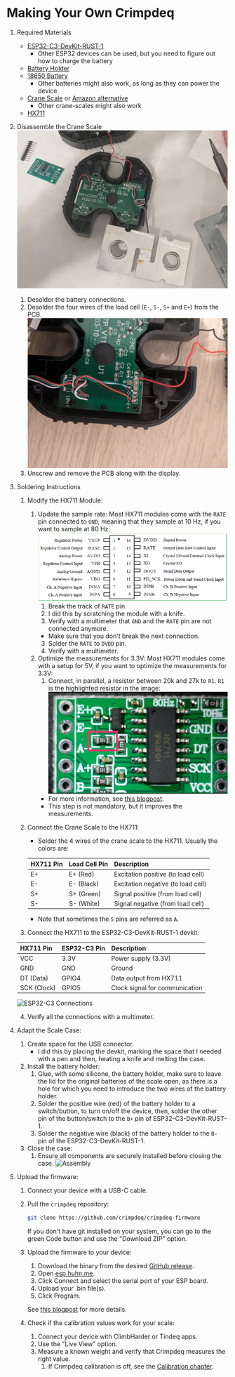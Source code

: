 # Making Your Own Crimpdeq

1. Required Materials
    - [ESP32-C3-DevKit-RUST-1](https://github.com/esp-rs/esp-rust-board?tab=readme-ov-file#where-to-buy)
        - Other ESP32 devices can be used, but you need to figure out how to charge the battery
    - [Battery Holder](https://es.aliexpress.com/item/1005006283753220.html?spm=a2g0o.order_list.order_list_main.5.4779194d1mFZpd&gatewayAdapt=glo2esp)
    - [18650 Battery](https://es.aliexpress.com/item/1005007923191656.html?spm=a2g0o.order_list.order_list_main.11.4779194d1mFZpd&gatewayAdapt=glo2esp)
      - Other batteries might also work, as long as they can power the device
    - [Crane Scale](https://es.aliexpress.com/item/1005002719645426.html?spm=a2g0o.order_list.order_list_main.17.4779194d1mFZpd&gatewayAdapt=glo2esp) or [Amazon alternative](https://www.amazon.es/dp/B08133JCM6)
      - Other crane-scales might also work
    - [HX711](https://www.amazon.es/dp/B0DJX8BPQL)
2. Disassemble the Crane Scale
    ![Disassembly](assets/crane_dissasembly.png)
    1. Desolder the battery connections.
    2. Desolder the four wires of the load cell (`E-`, `S-`, `S+` and `E+`) from the PCB.
        ![Crane connections](assets/crane_connections.png)
    3. Unscrew and remove the PCB along with the display.
3. Soldering Instructions
    1. Modify the HX711 Module:
       1. Update the sample rate: Most HX711 modules come with the `RATE` pin connected to `GND`, meaning that they sample at 10 Hz, if you want to sample at 80 Hz:
           ![HX711 Pinout](assets/hx711_pinout.png)
          1. Break the track of `RATE` pin.
          1. I did this by scratching the module with a knife.
          2. Verify with a multimeter that `GND` and the `RATE` pin are not connected anymore.
            - Make sure that you don't break the next connection.
          3. Solder the `RATE` to `DVDD` pin.
          4. Verify with a multimeter.
       2. Optimize the measurements for 3.3V: Most HX711 modules come with a setup for 5V, if you want to optimize the measurements for 3.3V:
          1. Connect, in parallel, a resistor between 20k and 27k to `R1`. `R1` is the highlighted resistor in the image:
          ![Resistor to modify](assets/hx711_resistor.jpg)
          - For more information, see [this blogpost](https://en.kohacraft.com/archives/modify-the-circuit-of-the-hx711-module-to-operate-at-3-3v-and-measure-the-weight-with-esp32.html).
          - This step is not mandatory, but it improves the measurements.
    2. Connect the Crane Scale to the HX711:
       - Solder the 4 wires of the crane scale to the HX711. Usually the colors are:

        | **HX711 Pin** | **Load Cell Pin** | **Description**                    |
        | ------------- | ----------------- | ---------------------------------- |
        | E+            | E+ (Red)          | Excitation positive (to load cell) |
        | E-            | E- (Black)        | Excitation negative (to load cell) |
        | S+            | S+ (Green)        | Signal positive (from load cell)   |
        | S-            | S- (White)        | Signal negative (from load cell)   |

        - Note that sometimes the `S` pins are referred as `A`.
    3. Connect the HX711 to the ESP32-C3-DevKit-RUST-1 devkit:

     | **HX711 Pin** | **ESP32-C3 Pin** | **Description**                |
     | ------------- | ---------------- | ------------------------------ |
     | VCC           | 3.3V             | Power supply (3.3V)            |
     | GND           | GND              | Ground                         |
     | DT (Data)     | GPIO4            | Data output from HX711         |
     | SCK (Clock)   | GPIO5            | Clock signal for communication |

     ![ESP32-C3 Connections](assets/esp32c3_connections.png)

    4. Verify all the connections with a multimeter.
4. Adapt the Scale Case:
   1. Create space for the USB connector.
       - I did this by placing the devkit, marking the space that I needed with a pen and then, heating a knife and melting the case.
   2. Install the battery holder:
      1. Glue, with some silicone, the battery holder, make sure to leave the lid for the original batteries of the scale open, as there is a hole for which you need to introduce the two wires of the battery holder.
      2. Solder the positive wire (red) of the battery holder to a switch/button, to turn on/off the device, then, solder the other pin of the button/switch to the `B+` pin of ESP32-C3-DevKit-RUST-1.
      3. Solder the negative wire (black) of the battery holder to the `B-` pin of the ESP32-C3-DevKit-RUST-1.
   3. Close the case:
      1. Ensure all components are securely installed before closing the case.
   ![Assembly](assets/crane_assembly.png)
5. Upload the firmware:
   1. Connect your device with a USB-C cable.
   2. Pull the `crimpdeq` repository:
        ```bash
        git clone https://github.com/crimpdeq/crimpdeq-firmware
        ```
        If you don't have git installed on your system, you can go to the green Code button and use the "Download ZIP" option.
   3. Upload the firmware to your device:
      1. Download the binary from the desired [GitHub release](https://github.com/crimpdeq/crimpdeq-firmware/releases).
      2. Open [esp.huhn.me](https://esp.huhn.me/).
      3. Click Connect and select the serial port of your ESP board.
      4. Upload your .bin file(s).
      5. Click Program.

        See [this blogpost](https://blog.spacehuhn.com/espwebtool) for more details.
   4. Check if the calibration values work for your scale:
      1. Connect your device with ClimbHarder or Tindeq apps.
      2. Use the "Live View" option.
      3. Measure a known weight and verify that Crimpdeq measures the right value.
         1. If Crimpdeq calibration is off, see the [Calibration chapter](calibration.md).




